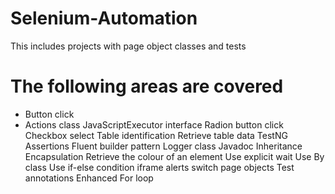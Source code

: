 # Selenium-Automation
This includes projects with page object classes and tests

# The following areas are covered

* Button click
* Actions class
JavaScriptExecutor interface 
Radion button click
Checkbox select
Table identification
Retrieve table data
TestNG Assertions
Fluent builder pattern
Logger class 
Javadoc 
Inheritance
Encapsulation
Retrieve the colour of an element
Use explicit wait
Use By class 
Use if-else condition
iframe
alerts
switch
page objects
Test annotations
Enhanced For loop

